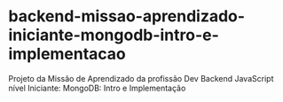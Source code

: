 # backend-missao-aprendizado-iniciante-mongodb-intro-e-implementacao
Projeto da Missão de Aprendizado da profissão Dev Backend JavaScript nível Iniciante: MongoDB: Intro e Implementação
